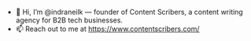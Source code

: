 - 👋 Hi, I’m @indraneilk — founder of Content Scribers, a content writing agency for B2B tech businesses.
- 📫 Reach out to me at https://www.contentscribers.com/

<!---
indraneilk/indraneilk is a ✨ special ✨ repository because its `README.md` (this file) appears on your GitHub profile.
You can click the Preview link to take a look at your changes.
--->
